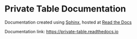 # Private Table Documentation

Documentation created using [Sphinx](https://www.sphinx-doc.org), hosted at [Read the Docs](https://readthedocs.org)

Documentation link: https://private-table.readthedocs.io